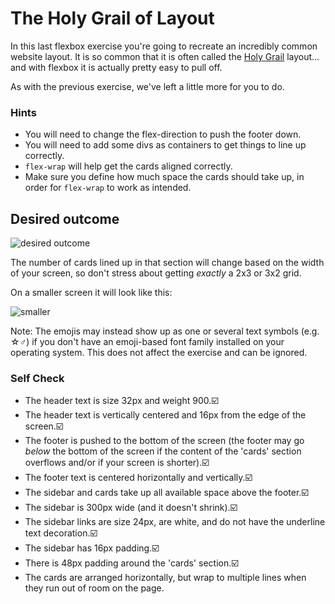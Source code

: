 # The Holy Grail of Layout

In this last flexbox exercise you're going to recreate an incredibly common website layout. It is so common that it is often called the [Holy Grail](https://www.google.com/search?q=holy+grail+layout&tbm=isch&sclient=img) layout... and with flexbox it is actually pretty easy to pull off.

As with the previous exercise, we've left a little more for you to do.

### Hints
- You will need to change the flex-direction to push the footer down.
- You will need to add some divs as containers to get things to line up correctly.
- `flex-wrap` will help get the cards aligned correctly.
-  Make sure you define how much space the cards should take up, in order for `flex-wrap` to work as intended.

## Desired outcome

![desired outcome](./desired-outcome.png)

The number of cards lined up in that section will change based on the width of your screen, so don't stress about getting _exactly_ a 2x3 or 3x2 grid.

On a smaller screen it will look like this:

![smaller](./desired-outcome-smaller.png)

Note: The emojis may instead show up as one or several text symbols (e.g. &#9734;&#9794;) if you don't have an emoji-based font family installed on your operating system. This does not affect the exercise and can be ignored.

### Self Check
- The header text is size 32px and weight 900.☑️
- The header text is vertically centered and 16px from the edge of the screen.☑️
- The footer is pushed to the bottom of the screen (the footer may go _below_ the bottom of the screen if the content of the 'cards' section overflows and/or if your screen is shorter).☑️
- The footer text is centered horizontally and vertically.☑️
- The sidebar and cards take up all available space above the footer.☑️
- The sidebar is 300px wide (and it doesn't shrink).☑️
- The sidebar links are size 24px, are white, and do not have the underline text decoration.☑️
- The sidebar has 16px padding.☑️
- There is 48px padding around the 'cards' section.☑️
- The cards are arranged horizontally, but wrap to multiple lines when they run out of room on the page.
